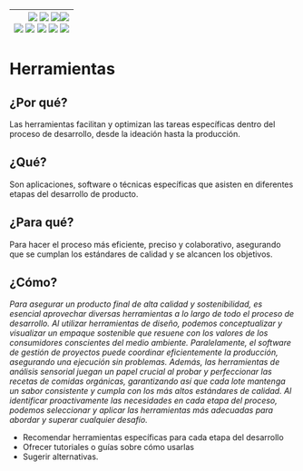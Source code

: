 <div align=right>

|[![](https://img.shields.io/badge/-Inicio-FFF?style=flat&logo=Emlakjet&logoColor=black)](/README.md) [![](https://img.shields.io/badge/-Introducción-FFF?style=flat&logo=abbrobotstudio&logoColor=black)](/documentos/intro.md) [![](https://img.shields.io/badge/-Panorámica-FFF?style=flat&logo=openstreetmap&logoColor=black)](/documentos/panoramica.md)[![](https://img.shields.io/badge/-Modelos_de_lenguaje-FFF?style=flat&logo=LiveChat&logoColor=black)](/documentos/LLMs.md)<br>  [![](https://img.shields.io/badge/-Prompts-FFF?style=flat&logo=Proton&logoColor=black)](/documentos/prompts/README.md) [![](https://img.shields.io/badge/-Ing,_de_prompts-FFF?style=flat&logo=googleearthengine&logoColor=black)](/documentos/ingenieriaDePrompts/README.md) [![](https://img.shields.io/badge/-Patrones-FFF?style=flat&logo=textpattern&logoColor=black)](/documentos/ingenieriaDePrompts/patrones/README.md) [![](https://img.shields.io/badge/8vP-FFF?style=flat&logo=v8&logoColor=black)](/documentos/prompts/mejoresPracticas/8virtudesDelPrompting.md) [![](https://img.shields.io/badge/-Casos_de_uso-FFF?style=flat&logo=gitbook&logoColor=black)](/documentos/casosDeUso/README.md)|
|-:|

</div>

# Herramientas

## ¿Por qué?

Las herramientas facilitan y optimizan las tareas específicas dentro del proceso de desarrollo, desde la ideación hasta la producción.

## ¿Qué?

Son aplicaciones, software o técnicas específicas que asisten en diferentes etapas del desarrollo de producto.

## ¿Para qué?

Para hacer el proceso más eficiente, preciso y colaborativo, asegurando que se cumplan los estándares de calidad y se alcancen los objetivos.

## ¿Cómo?

*Para asegurar un producto final de alta calidad y sostenibilidad, es esencial aprovechar diversas herramientas a lo largo de todo el proceso de desarrollo. Al utilizar herramientas de diseño, podemos conceptualizar y visualizar un empaque sostenible que resuene con los valores de los consumidores conscientes del medio ambiente. Paralelamente, el software de gestión de proyectos puede coordinar eficientemente la producción, asegurando una ejecución sin problemas. Además, las herramientas de análisis sensorial juegan un papel crucial al probar y perfeccionar las recetas de comidas orgánicas, garantizando así que cada lote mantenga un sabor consistente y cumpla con los más altos estándares de calidad. Al identificar proactivamente las necesidades en cada etapa del proceso, podemos seleccionar y aplicar las herramientas más adecuadas para abordar y superar cualquier desafío.*

- Recomendar herramientas específicas para cada etapa del desarrollo
- Ofrecer tutoriales o guías sobre cómo usarlas
- Sugerir alternativas.
